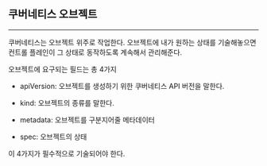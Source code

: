 ## 쿠버네티스 오브젝트 

***

쿠버네티스는 오브젝트 위주로 작업한다. 오브젝트에 내가 원하는 상태를 기술해놓으면 컨트롤 플레인이 그 상태로 동작하도록 계속해서 관리해준다. 

오브젝트에 요구되는 필드는 총 4가지

- apiVersion: 오브젝트를 생성하기 위한 쿠버네티스 API 버전을 말한다. 

- kind: 오브젝트의 종류를 말한다.  

- metadata: 오브젝트를 구분지어줄 메타데이터

- spec: 오브젝트의 상태 

이 4가지가 필수적으로 기술되어야 한다. 